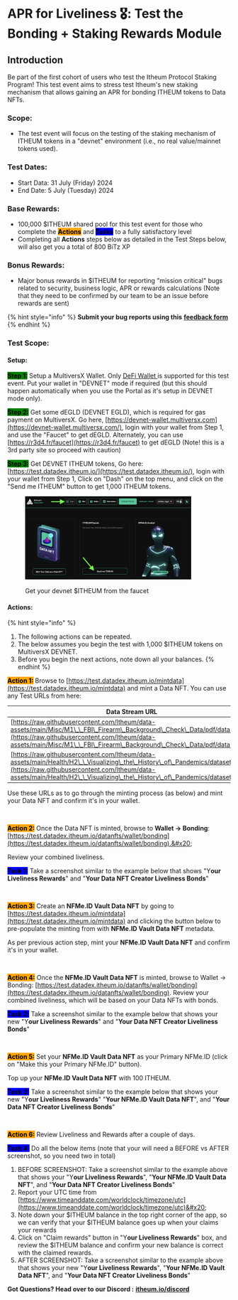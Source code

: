 # APR for Liveliness 🎖️: Test the Bonding + Staking Rewards Module

## Introduction

Be part of the first cohort of users who test the Itheum Protocol Staking Program! This test event aims to stress test Itheum's new staking mechanism that allows gaining an APR for bonding ITHEUM tokens to Data NFTs.&#x20;

### Scope:

* The test event will focus on the testing of the staking mechanism of ITHEUM tokens in a "devnet" environment (i.e., no real value/mainnet tokens used).

### Test Dates:

* Start Data: 31 July (Friday) 2024
* End Date:  5 July (Tuesday) 2024

### Base Rewards:

* 100,000 $ITHEUM shared pool for this test event for those who complete the <mark style="background-color:orange;">**Actions**</mark> and <mark style="background-color:blue;">**Tasks**</mark> to a fully satisfactory level
* Completing all **Actions** steps below as detailed in the Test Steps below, will also get you a total of 800 BiTz XP

### Bonus Rewards:

* Major bonus rewards in $ITHEUM for reporting "mission critical" bugs related to security, business logic, APR or rewards calculations (Note that they need to be confirmed by our team to be an issue before rewards are sent)

{% hint style="info" %}
**Submit your bug reports using this** [**feedback form**](https://forms.gle/utFkSfQyHbfjWdWv9)
{% endhint %}

###

### Test Scope:

#### Setup:

<mark style="background-color:green;">**Step 1:**</mark> Setup a MultiversX Wallet. Only [DeFi Wallet ](../../../integrators/supported-wallets/multiversx-defi-wallet.md)is supported for this test event. Put your wallet in "DEVNET" mode if required (but this should happen automatically when you use the Portal as it's setup in DEVNET mode only).

<mark style="background-color:green;">**Step 2:**</mark> Get some dEGLD (DEVNET EGLD), which is required for gas payment on MultiversX. Go here, [https://devnet-wallet.multiversx.com](https://devnet-wallet.multiversx.com/), login with your wallet from Step 1, and use the "Faucet" to get dEGLD. Alternately, you can use [https://r3d4.fr/faucet](https://r3d4.fr/faucet) to get dEGLD (Note! this is a 3rd party site so proceed with caution)

<mark style="background-color:green;">**Step 3:**</mark> Get DEVNET ITHEUM tokens, Go here: [https://test.datadex.itheum.io/](https://test.datadex.itheum.io/), login with your wallet from Step 1, Click on "Dash" on the top menu, and click on the "Send me ITHEUM" button to get 1,000 ITHEUM tokens.

<figure><img src="../../../.gitbook/assets/image (1) (1) (1).png" alt="" width="375"><figcaption><p>Get your devnet $ITHEUM from the faucet</p></figcaption></figure>

#### Actions:

{% hint style="info" %}
1. The following actions can be repeated.
2. The below assumes you begin the test with 1,000 $ITHEUM tokens on MultiversX DEVNET.
3. Before you begin the next actions, note down all your balances.
{% endhint %}

<mark style="background-color:orange;">**Action 1:**</mark> Browse to [https://test.datadex.itheum.io/mintdata](https://test.datadex.itheum.io/mintdata) and mint a Data NFT. You can use any Test URLs from here:

| Data Stream URL                                                                                                                                                                                                                                              | Data Preview URL                                                                                                                                                                                                                                             |
| ------------------------------------------------------------------------------------------------------------------------------------------------------------------------------------------------------------------------------------------------------------ | ------------------------------------------------------------------------------------------------------------------------------------------------------------------------------------------------------------------------------------------------------------ |
| [https://raw.githubusercontent.com/Itheum/data-assets/main/Misc/M1\_\_FBI\_Firearm\_Background\_Check\_Data/pdf/dataset.pdf](https://raw.githubusercontent.com/Itheum/data-assets/main/Misc/M1\_\_FBI\_Firearm\_Background\_Check\_Data/pdf/dataset.pdf)     | [https://raw.githubusercontent.com/Itheum/data-assets/main/Misc/M1\_\_FBI\_Firearm\_Background\_Check\_Data/pdf/preview.pdf](https://raw.githubusercontent.com/Itheum/data-assets/main/Misc/M1\_\_FBI\_Firearm\_Background\_Check\_Data/pdf/preview.pdf)     |
| [https://raw.githubusercontent.com/Itheum/data-assets/main/Health/H2\_\_Visualizing\_the\_History\_of\_Pandemics/dataset.jpeg](https://raw.githubusercontent.com/Itheum/data-assets/main/Health/H2\_\_Visualizing\_the\_History\_of\_Pandemics/dataset.jpeg) | [https://raw.githubusercontent.com/Itheum/data-assets/main/Health/H2\_\_Visualizing\_the\_History\_of\_Pandemics/preview.jpeg](https://raw.githubusercontent.com/Itheum/data-assets/main/Health/H2\_\_Visualizing\_the\_History\_of\_Pandemics/preview.jpeg) |

Use these URLs as to go through the minting process (as below) and mint your Data NFT and confirm it's in your wallet.

<figure><img src="https://lh7-rt.googleusercontent.com/docsz/AD_4nXd9Je8hXvCFFnUSfU9GgLFfoe1VpigKkKEH0FdqpnUWyq8snX3xcFN7z4CObDrofq1tjkF4KQsAV7d9BwH1CDZhVZ-eBi0SFiu5X7MJQQrHvGxhdWtbS7kJ8hqsjwLhqOH8x3QUjv8EJnVCqY-10lSxNHY?key=OH8fLwS95lQR9XaMw4LPAg" alt=""><figcaption></figcaption></figure>

<mark style="background-color:orange;">**Action 2:**</mark> Once the Data NFT is minted, browse to **Wallet -> Bonding**: [https://test.datadex.itheum.io/datanfts/wallet/bonding](https://test.datadex.itheum.io/datanfts/wallet/bonding).&#x20;

Review your combined liveliness.

<mark style="background-color:blue;">**Task 1:**</mark> Take a screenshot similar to the example below that shows "Y**our Liveliness Rewards**" and "**Your Data NFT Creator Liveliness Bonds**"

<figure><img src="https://lh7-rt.googleusercontent.com/docsz/AD_4nXc94VGjuCa8eliMGu3YKY1IB98eK0Or6HNaJZhkNFf_56ajgVkyMVPGsohrvjMDobPXTrE6ybSYUMMq1aD_dW8Iabxn5yPIrH9y_M62LIBM309c2p825Zzl2beHa65i4IFvX27EisZT7xqlwCqboGVgx09B?key=OH8fLwS95lQR9XaMw4LPAg" alt=""><figcaption></figcaption></figure>

<mark style="background-color:orange;">**Action 3:**</mark> Create an **NFMe.ID Vault Data NFT** by going to [https://test.datadex.itheum.io/mintdata](https://test.datadex.itheum.io/mintdata) and clicking the button below to pre-populate the minting from with **NFMe.ID Vault Data NFT** metadata.

As per previous action step, mint your **NFMe.ID Vault Data NFT** and confirm it's in your wallet.

<figure><img src="https://lh7-rt.googleusercontent.com/docsz/AD_4nXdpCdz4fwHx63iOwo3IXgrvgisUjW0IDvF4vdn_Qz4sQMbl6c7RjJjQjPmHjV0QEDHWBOZSyQXDM9VRDZote8xMBdzELGOmZIE11uFFnHUtKxqmCTseBAkcoxybrMpzidUctlN7b2NMe7qpaznCUBvmK3g?key=OH8fLwS95lQR9XaMw4LPAg" alt=""><figcaption></figcaption></figure>

<mark style="background-color:orange;">**Action 4:**</mark> Once the **NFMe.ID Vault Data NFT** is minted, browse to Wallet -> Bonding: [https://test.datadex.itheum.io/datanfts/wallet/bonding](https://test.datadex.itheum.io/datanfts/wallet/bonding). Review your combined liveliness, which will be based on your Data NFTs with bonds.

<mark style="background-color:blue;">**Task 2:**</mark> Take a screenshot similar to the example below that shows your new "Y**our Liveliness Rewards**" and "**Your Data NFT Creator Liveliness Bonds**"

<figure><img src="https://lh7-rt.googleusercontent.com/docsz/AD_4nXfhlrC_WFufpJUK4yfX2ugDiHvYnJps8rwFzBKS5XSWHGE26uZfkRqEk8B2Y0AtwkJkgiuh9ywwhgWl2bVSaX3oB9GgLcQ4qhUT5fl9hNoFgpHwPi0idxkadCPEiJQ7HC6u2FFKjEycNjvS6s8BhHgrQw7z?key=OH8fLwS95lQR9XaMw4LPAg" alt=""><figcaption></figcaption></figure>

<mark style="background-color:orange;">**Action 5:**</mark> Set your **NFMe.ID Vault Data NFT** as your Primary NFMe.ID (click on "Make this your Primary NFMe.ID" button).&#x20;

Top up your **NFMe.ID Vault Data NFT** with 100 ITHEUM.

<mark style="background-color:blue;">**Task 3:**</mark> Take a screenshot similar to the example below that shows your new "Y**our Liveliness Rewards**" "**Your NFMe.ID Vault Data NFT**", and "**Your Data NFT Creator Liveliness Bonds**"

<figure><img src="https://lh7-rt.googleusercontent.com/docsz/AD_4nXeHaMtARsCb_1tYjxhkoiKKdBr58hpHVEOoh6W-Heng1U-D2jNxwOeNYBSCskHI5T_kJMB-aSOHLQmse_bvZI1n8IFNF-_zdmeETwaZhw2RPps_bb06RP1WvyUGzFY5RFWWWSxiThFmzmy82uMxtq_XkSg?key=OH8fLwS95lQR9XaMw4LPAg" alt=""><figcaption></figcaption></figure>

<mark style="background-color:orange;">**Action 6:**</mark> Review Liveliness and Rewards after a couple of days.

<mark style="background-color:blue;">**Task 4:**</mark>  Do all the below items (note that your will need a BEFORE vs AFTER screenshot, so you need two in total)

1. BEFORE SCREENSHOT: Take a screenshot similar to the example above that shows your "Y**our Liveliness Rewards**", "**Your NFMe.ID Vault Data NFT**", and "**Your Data NFT Creator Liveliness Bonds**" &#x20;
2. Report your UTC time from [https://www.timeanddate.com/worldclock/timezone/utc](https://www.timeanddate.com/worldclock/timezone/utc)&#x20;
3. Note down your $ITHEUM balance in the top right corner of the app, so we can verify that your $ITHEUM balance goes up when your claims your rewards
4. Click on "Claim rewards" button in "Y**our Liveliness Rewards**" box, and review the $ITHEUM balance and confirm your new balance is correct with the claimed rewards.
5. AFTER SCREENSHOT: Take a screenshot similar to the example above that shows your new "Y**our Liveliness Rewards**", "**Your NFMe.ID Vault Data NFT**", and "**Your Data NFT Creator Liveliness Bonds**" &#x20;

**Got Questions? Head over to our Discord :** [**itheum.io/discord** ](https://itheum.io/discord)



